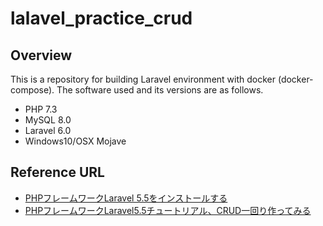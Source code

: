 # lalavel_practice_crud

## Overview

This is a repository for building Laravel environment with docker (docker-compose).
The software used and its versions are as follows.

- PHP 7.3
- MySQL 8.0
- Laravel 6.0
- Windows10/OSX Mojave

## Reference URL
- [PHPフレームワークLaravel 5.5をインストールする](https://www.inet-solutions.jp/technology/install-laravel/)
- [PHPフレームワークLaravel5.5チュートリアル、CRUD一回り作ってみる](https://www.inet-solutions.jp/technology/laravel-tutorial/)

